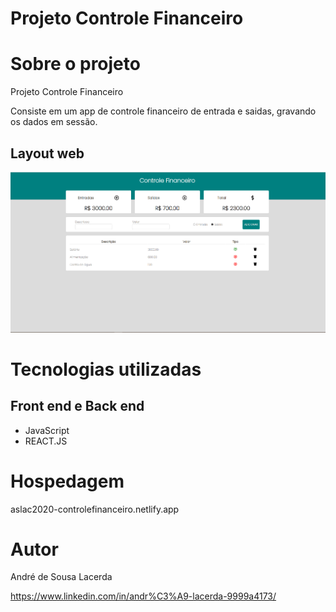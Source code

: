 # Projeto Controle Financeiro

# Sobre o projeto

Projeto Controle Financeiro

Consiste em um app de controle financeiro de entrada e saidas, gravando os dados em sessão.

## Layout web
![Web 1](https://github.com/aslac2020/imagespublicacao/blob/main/assets/images/Sites/controle.PNG)


# Tecnologias utilizadas

## Front end e Back end
- JavaScript
- REACT.JS

# Hospedagem
aslac2020-controlefinanceiro.netlify.app

# Autor

André de Sousa Lacerda

https://www.linkedin.com/in/andr%C3%A9-lacerda-9999a4173/
